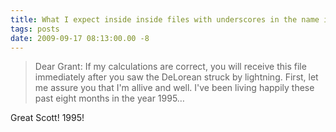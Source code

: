 ```yaml
---
title: What I expect inside inside files with underscores in the name instead of spaces...
tags: posts
date: 2009-09-17 08:13:00.00 -8
---
```

> Dear Grant: If my calculations are correct, you will receive this file
immediately after you saw the DeLorean struck by lightning. First, let me
assure you that I'm allive and well. I've been living happily these past eight
months in the year 1995…

Great Scott! 1995!



